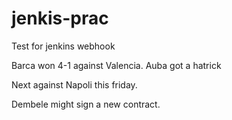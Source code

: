 # jenkis-prac

Test for jenkins webhook



Barca won 4-1 against Valencia. Auba got a hatrick

Next against Napoli this friday.

Dembele might sign a new contract.
